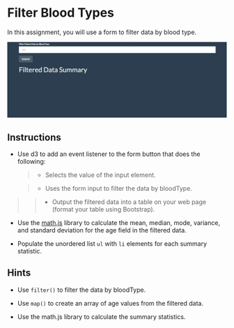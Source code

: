 # Filter Blood Types

In this assignment, you will use a form to filter data by blood type.

![form-filter.gif](Images/form-filter.gif)

## Instructions

* Use d3 to add an event listener to the form button that does the following:

  >* Selects the value of the input element.

  >* Uses the form input to filter the data by bloodType.

 >> * Output the filtered data into a table on your web page (format your table using Bootstrap).

  * Use the [math.js](http://mathjs.org/docs/reference/functions/mean.html) library to calculate the mean, median, mode, variance, and standard deviation for the age field in the filtered data.

  * Populate the unordered list `ul` with `li` elements for each summary statistic.

## Hints

* Use `filter()` to filter the data by bloodType.

* Use `map()` to create an array of age values from the filtered data.

* Use the math.js library to calculate the summary statistics.
